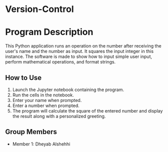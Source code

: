 # Version-Control

# Program Description

This Python application runs an operation on the number after receiving the user's name and the number as input. It squares the input integer in this instance. The software is made to show how to input simple user input, perform mathematical operations, and format strings.

## How to Use

1. Launch the Jupyter notebook containing the program.
2. Run the cells in the notebook.
3. Enter your name when prompted.
4. Enter a number when prompted.
5. The program will calculate the square of the entered number and display the result along with a personalized greeting.

## Group Members

- Member 1: Dheyab Alshehhi
